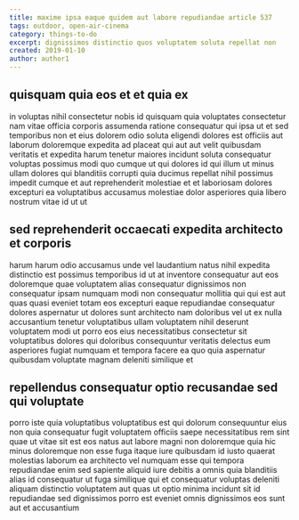 ```yaml
---
title: maxime ipsa eaque quidem aut labore repudiandae article 537
tags: outdoor, open-air-cinema
category: things-to-do
excerpt: dignissimos distinctio quos voluptatem soluta repellat non
created: 2019-01-10
author: author1
---
```


## quisquam quia eos et et quia ex

in voluptas nihil consectetur nobis id quisquam quia voluptates consectetur nam vitae officia corporis assumenda ratione consequatur qui ipsa ut et sed temporibus non et eius dolorem odio soluta eligendi dolores est officiis aut laborum doloremque expedita ad placeat qui aut aut velit quibusdam veritatis et expedita harum tenetur maiores incidunt soluta consequatur voluptas possimus modi quo cumque ut qui dolores id qui illum ut minus ullam dolores qui blanditiis corrupti quia ducimus repellat nihil possimus impedit cumque et aut reprehenderit molestiae et et laboriosam dolores excepturi ea voluptatibus accusamus molestiae dolor asperiores quia libero nostrum vitae id ut ut

## sed reprehenderit occaecati expedita architecto et corporis

harum harum odio accusamus unde vel laudantium natus nihil expedita distinctio est possimus temporibus id ut at inventore consequatur aut eos doloremque quae voluptatem alias consequatur dignissimos non consequatur ipsam numquam modi non consequatur mollitia qui qui est aut quas quasi eveniet totam eos excepturi eaque repudiandae consequatur dolores aspernatur ut dolores sunt architecto nam doloribus vel ut ex nulla accusantium tenetur voluptatibus ullam voluptatem nihil deserunt voluptatem modi ut porro eos eius necessitatibus consectetur sit voluptatibus dolores qui doloribus consequuntur veritatis delectus eum asperiores fugiat numquam et tempora facere ea quo quia aspernatur quibusdam voluptate magnam deleniti similique et

## repellendus consequatur optio recusandae sed qui voluptate

porro iste quia voluptatibus voluptatibus est qui dolorum consequuntur eius non quia consequatur fugit voluptatem officiis saepe necessitatibus rem sint quae ut vitae sit est eos natus aut labore magni non doloremque quia hic minus doloremque non esse fuga itaque iure quibusdam id iusto quaerat molestias laborum ea architecto vel numquam esse qui tempora repudiandae enim sed sapiente aliquid iure debitis a omnis quia blanditiis alias id consequatur ut fuga similique qui et consequatur voluptas deleniti aliquam distinctio voluptatem aut quas ut optio minima incidunt sit id repudiandae sed dignissimos porro est eveniet omnis dignissimos eos sunt aut et accusantium
